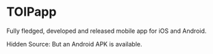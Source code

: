 # TOIPapp
Fully fledged, developed and released mobile app for iOS and Android.

Hidden Source: But an Android APK is available.
